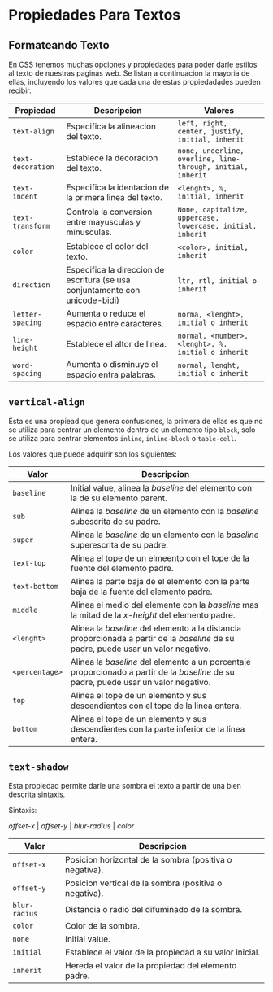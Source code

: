 # Propiedades Para Textos

## Formateando Texto 

En CSS tenemos muchas opciones y propiedades para poder darle estilos al texto de nuestras paginas web. Se listan a continuacion la mayoria de ellas, incluyendo los valores que cada una de estas propiedadades pueden recibir. 

| Propiedad | Descripcion | Valores |
|-----------|-------------|---------|
| `text-align` | Especifica la alineacion del texto. | `left, right, center, justify, initial, inherit` |
| `text-decoration` | Establece la decoracion del texto. | `none, underline, overline, line-through, initial, inherit` |
| `text-indent` | Especifica la identacion de la primera linea del texto. | `<lenght>, %, initial, inherit` |
| `text-transform` | Controla la conversion entre mayusculas y minusculas. | `None, capitalize, uppercase, lowercase, initial, inherit` |
| `color` | Establece el color del texto. | `<color>, initial, inherit` |
| `direction` | Especifica la direccion de escritura (se usa conjuntamente con unicode-bidi) | `ltr, rtl, initial o inherit` |
| `letter-spacing` | Aumenta o reduce el espacio entre caracteres. | `norma, <lenght>, initial o inherit` |
| `line-height` | Establece el altor de linea. | `normal, <number>, <lenght>, %, initial o inherit` |
| `word-spacing` | Aumenta o disminuye el espacio entra palabras. | `normal, lenght, initial o inherit` |


## `vertical-align`

Esta es una propiead que genera confusiones, la primera de ellas es que no se utiliza para centrar un elemento dentro de un elemento tipo `block`, solo se utiliza para centrar elementos `inline`, `inline-block` o `table-cell`.

Los valores que puede adquirir son los siguientes: 

| Valor | Descripcion |
|-----------|-------------|
| `baseline` | Initial value, alinea la *baseline* del elemento con la de su elemento parent. |
| `sub` | Alinea la *baseline* de un elemento con la *baseline* subescrita de su padre. |
| `super` | Alinea la *baseline* de un elemento con la *baseline* superescrita de su padre. |
| `text-top` | Alinea el tope de un elmeento con el tope de la fuente del elemento padre. |
| `text-bottom` | Alinea la parte baja de el elemento con la parte baja de la fuente del elemento padre. |
| `middle` | Alinea el medio del elemente con la *baseline* mas la mitad de la *x-height* del elemento padre. |
| `<lenght>` | Alinea la *baseline* del elemento a la distancia proporcionada a partir de la *baseline* de su padre, puede usar un valor negativo. |
| `<percentage>` | Alinea la *baseline* del elemento a un porcentaje proporcionado a partir de la *baseline* de su padre, puede usar un valor negativo. |
| `top` | Alinea el tope de un elemento y sus descendientes con el tope de la linea entera. |
| `bottom` | Alinea el tope de un elemento y sus descendientes con la parte inferior de la linea entera. |

## `text-shadow`

Esta propiedad permite darle una sombra el texto a partir de una bien descrita sintaxis. 

Sintaxis: 

*offset-x* | *offset-y* | *blur-radius* | *color*

| Valor | Descripcion |
|-----------|-------------|
| `offset-x` | Posicion horizontal de la sombra (positiva o negativa). |
| `offset-y` | Posicion vertical de la sombra (positiva o negativa). |
| `blur-radius` | Distancia o radio del difuminado de la sombra. |
| `color` | Color de la sombra. |
| `none` |  Initial value. |
| `initial` | Establece el valor de la propiedad a su valor inicial. |
| `inherit` | Hereda el valor de la propiedad del elemento padre. |